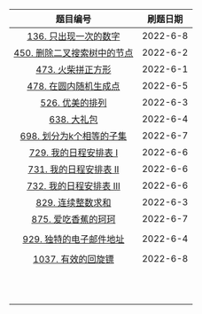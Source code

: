 |                           题目编号                           | 刷题日期 |
| :----------------------------------------------------------: | :------: |
| [136. 只出现一次的数字](https://leetcode.cn/problems/single-number/) | 2022-6-8 |
| [450. 删除二叉搜索树中的节点](https://leetcode.cn/problems/delete-node-in-a-bst/) | 2022-6-2 |
| [473. 火柴拼正方形](https://leetcode.cn/problems/matchsticks-to-square/) | 2022-6-1 |
| [478. 在圆内随机生成点](https://leetcode.cn/problems/generate-random-point-in-a-circle/) | 2022-6-5 |
| [526. 优美的排列](https://leetcode.cn/problems/beautiful-arrangement/) | 2022-6-3 |
| [638. 大礼包](https://leetcode.cn/problems/shopping-offers/) | 2022-6-4 |
| [698. 划分为k个相等的子集](https://leetcode.cn/problems/partition-to-k-equal-sum-subsets/) | 2022-6-7 |
| [729. 我的日程安排表 I](https://leetcode.cn/problems/my-calendar-i/) | 2022-6-6 |
| [731. 我的日程安排表 II](https://leetcode.cn/problems/my-calendar-ii/) | 2022-6-6 |
| [732. 我的日程安排表 III](https://leetcode.cn/problems/my-calendar-iii/) | 2022-6-6 |
| [829. 连续整数求和](https://leetcode.cn/problems/consecutive-numbers-sum/) | 2022-6-3 |
| [875. 爱吃香蕉的珂珂](https://leetcode.cn/problems/koko-eating-bananas/) | 2022-6-7 |
|                                                              |          |
| [929. 独特的电子邮件地址](https://leetcode.cn/problems/unique-email-addresses/) | 2022-6-4 |
|                                                              |          |
| [1037. 有效的回旋镖](https://leetcode.cn/problems/valid-boomerang/) | 2022-6-8 |
|                                                              |          |
|                                                              |          |
|                                                              |          |
|                                                              |          |
|                                                              |          |
|                                                              |          |
|                                                              |          |
|                                                              |          |
|                                                              |          |
|                                                              |          |
|                                                              |          |

